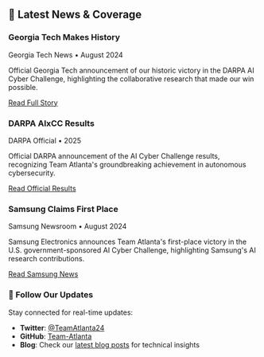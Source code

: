 ## 📰 Latest News & Coverage

<div class="grid grid-cols-1 md:grid-cols-2 gap-6 mb-12">

<div class="glass-card p-6 group border border-gray-200/20 dark:border-gray-700/30">
  <div class="flex items-center mb-4">
    <i class="fa-solid fa-trophy text-2xl text-amber-500 mr-3"></i>
    <h3 class="text-lg font-bold text-gray-900 dark:text-white">Georgia Tech Makes History</h3>
  </div>
  <p class="text-gray-600 dark:text-gray-300 mb-2 text-sm">Georgia Tech News • August 2024</p>
  <p class="text-gray-600 dark:text-gray-300 mb-4">Official Georgia Tech announcement of our historic victory in the DARPA AI Cyber Challenge, highlighting the collaborative research that made our win possible.</p>
  <a href="https://www.cc.gatech.edu/news/georgia-tech-makes-history-wins-darpa-challenge" target="_blank" rel="noopener" class="btn btn-outline-primary btn-sm hover:bg-gradient-modern hover:text-white hover:border-transparent transition-all duration-300 inline-flex items-center">
    Read Full Story
    <i class="fa fa-external-link ml-2 text-xs"></i>
  </a>
</div>

<div class="glass-card p-6 group border border-gray-200/20 dark:border-gray-700/30">
  <div class="flex items-center mb-4">
    <i class="fa-solid fa-shield-halved text-2xl text-blue-600 mr-3"></i>
    <h3 class="text-lg font-bold text-gray-900 dark:text-white">DARPA AIxCC Results</h3>
  </div>
  <p class="text-gray-600 dark:text-gray-300 mb-2 text-sm">DARPA Official • 2025</p>
  <p class="text-gray-600 dark:text-gray-300 mb-4">Official DARPA announcement of the AI Cyber Challenge results, recognizing Team Atlanta's groundbreaking achievement in autonomous cybersecurity.</p>
  <a href="https://www.darpa.mil/news/2025/aixcc-results" target="_blank" rel="noopener" class="btn btn-outline-primary btn-sm hover:bg-gradient-modern hover:text-white hover:border-transparent transition-all duration-300 inline-flex items-center">
    Read Official Results
    <i class="fa fa-external-link ml-2 text-xs"></i>
  </a>
</div>

<div class="glass-card p-6 group border border-gray-200/20 dark:border-gray-700/30">
  <div class="flex items-center mb-4">
    <i class="fa-solid fa-microchip text-2xl text-purple-600 mr-3"></i>
    <h3 class="text-lg font-bold text-gray-900 dark:text-white">Samsung Claims First Place</h3>
  </div>
  <p class="text-gray-600 dark:text-gray-300 mb-2 text-sm">Samsung Newsroom • August 2024</p>
  <p class="text-gray-600 dark:text-gray-300 mb-4">Samsung Electronics announces Team Atlanta's first-place victory in the U.S. government-sponsored AI Cyber Challenge, highlighting Samsung's AI research contributions.</p>
  <a href="https://news.samsung.com/global/samsung-electronics-claims-first-place-in-u-s-government-sponsored-ai-cyber-challenge" target="_blank" rel="noopener" class="btn btn-outline-primary btn-sm hover:bg-gradient-modern hover:text-white hover:border-transparent transition-all duration-300 inline-flex items-center">
    Read Samsung News
    <i class="fa fa-external-link ml-2 text-xs"></i>
  </a>
</div>

</div>

### 📱 Follow Our Updates

Stay connected for real-time updates:
- **Twitter**: [@TeamAtlanta24](https://x.com/TeamAtlanta24)
- **GitHub**: [Team-Atlanta](https://github.com/Team-Atlanta/)
- **Blog**: Check our [latest blog posts](/blog/) for technical insights
